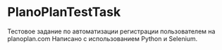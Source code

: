 # PlanoPlanTestTask
Тестовое задание по автоматизации регистрации пользователем на planoplan.com
Написано с использованием Python и Selenium.
